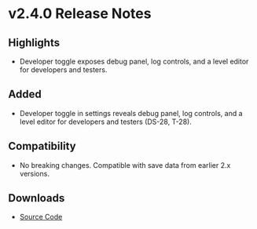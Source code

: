 # v2.4.0 Release Notes

## Highlights
- Developer toggle exposes debug panel, log controls, and a level editor for developers and testers.

## Added
- Developer toggle in settings reveals debug panel, log controls, and a level editor for developers and testers (DS-28, T-28).

## Compatibility
- No breaking changes. Compatible with save data from earlier 2.x versions.

## Downloads
- [Source Code](https://github.com/example/mario-demo/archive/refs/tags/v2.4.0.zip)
